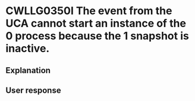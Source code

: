 # CWLLG0350I The event from the UCA cannot start an instance of the 0 process because the 1 snapshot is inactive.

## Explanation

## User response